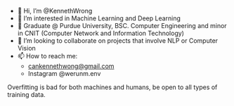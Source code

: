 - 👋 Hi, I’m @KennethWrong
- 👀 I’m interested in Machine Learning and Deep Learning
- 🌱 Graduate @ Purdue University, BSC. Computer Engineering and minor in CNIT (Computer Network and Information Technology)
- 💞️ I’m looking to collaborate on projects that involve NLP or Computer Vision
- 📫 How to reach me:
    - cankennethwong@gmail.com
    - Instagram @werunm.env

Overfitting is bad for both machines and humans, be open to all types of training data.

<!---
KennethWrong/KennethWrong is a ✨ special ✨ repository because its `README.md` (this file) appears on your GitHub profile.
You can click the Preview link to take a look at your changes.
--->
